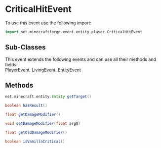 # CriticalHitEvent

To use this event use the following import:
```groovy
import net.minecraftforge.event.entity.player.CriticalHitEvent
```

## Sub-Classes
This event extends the following events and can use all their methods and fields: <br>
[PlayerEvent](player_event/player_event.md), [LivingEvent](living_event/living_event.md), [EntityEvent](entity_event/entity_event.md)

## Methods
```groovy
net.minecraft.entity.Entity getTarget()
```

```groovy
boolean hasResult()
```

```groovy
float getDamageModifier()
```

```groovy
void setDamageModifier(float arg0)
```

```groovy
float getOldDamageModifier()
```

```groovy
boolean isVanillaCritical()
```
